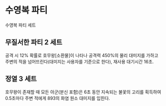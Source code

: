 # 수영복 파티

수영복 파티 세트

## 무질서한 파티 2 세트

공격 시 12% 확률로 호무왕[소환물]이 나타나 공격력 450%의 물리 대미지를 가하고 주변의 적을 넘어뜨린다(대미지는 사용자를 기준으로 한다), 재사용 대기시간 16초.

## 정열 3 세트

호무왕이 존재할 때 모든 아군(분신 포함)은 6초 동안 지속되는 불꽃의 고리를 획득하여 0.5초마다 주변 적에게 893의 화염 원소 대미지를 입힌다.

